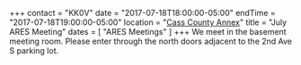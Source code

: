 +++
contact = "KK0V"
date = "2017-07-18T18:00:00-05:00"
endTime = "2017-07-18T19:00:00-05:00"
location = "[Cass County Annex](/places/cass-county-annex/)"
title = "July ARES Meeting"
dates = [ "ARES Meetings" ]
+++
We meet in the basement meeting room. Please enter through the north
doors adjacent to the 2nd Ave S parking lot.
